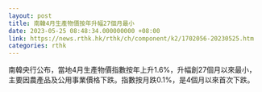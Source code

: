 ```yaml
---
layout: post
title: 南韓4月生產物價按年升幅27個月最小
date: 2023-05-25 08:48:34.000000000 +08:00
link: https://news.rthk.hk/rthk/ch/component/k2/1702056-20230525.htm
categories: rthk
---
```


南韓央行公布，當地4月生產物價指數按年上升1.6%，升幅創27個月以來最小，主要因農產品及公用事業價格下跌。指數按月跌0.1%，是4個月以來首次下跌。
